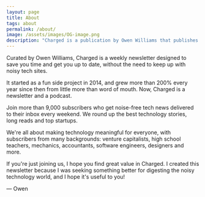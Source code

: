 ```yaml
---
layout: page
title: About
tags: about
permalink: /about/
image: /assets/images/OG-image.png
description: "Charged is a publication by Owen Williams that publishes a weekly newsletter and podcast designed to keep you up-to-date with the noisy technology industry."
---
```


Curated by Owen Williams, Charged is a weekly newsletter designed to save you time and get you up to date, without the need to keep up with noisy tech sites.

It started as a fun side project in 2014, and grew more than 200% every year since then from little more than word of mouth. Now, Charged is a newsletter and a podcast.

Join more than 9,000 subscribers who get noise-free tech news delivered to their inbox every weekend. We round up the best technology stories, long reads and top startups.

We're all about making technology meaningful for everyone, with subscribers from many backgrounds: venture capitalists, high school teachers, mechanics, accountants, software engineers, designers and more.

If you're just joining us, I hope you find great value in Charged. I created this newsletter because I was seeking something better for digesting the noisy technology world, and I hope it's useful to you!

— Owen
